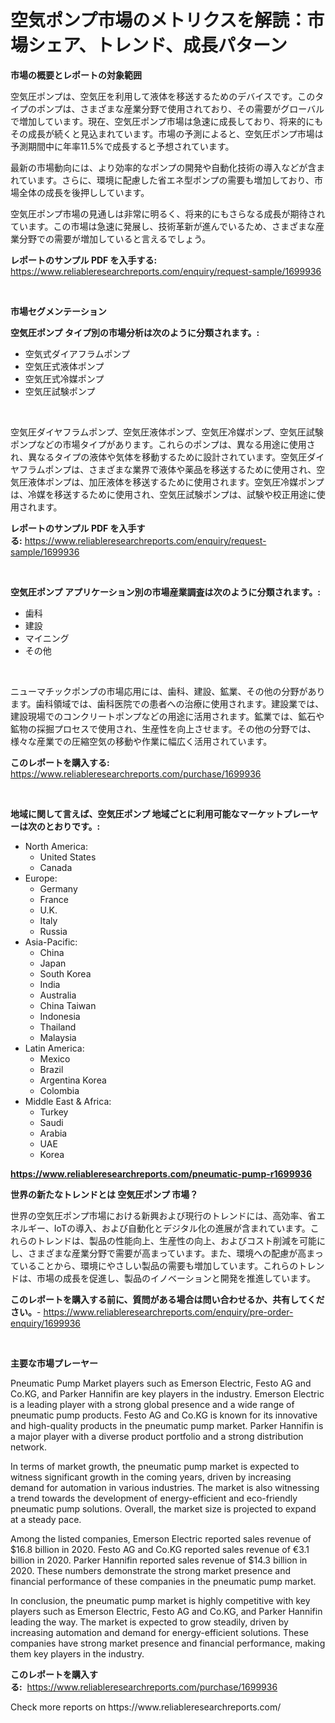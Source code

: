 <p><h1>空気ポンプ市場のメトリクスを解読：市場シェア、トレンド、成長パターン</h1></p><p><strong>市場の概要とレポートの対象範囲</strong></p>
<p><p>空気圧ポンプは、空気圧を利用して液体を移送するためのデバイスです。このタイプのポンプは、さまざまな産業分野で使用されており、その需要がグローバルで増加しています。現在、空気圧ポンプ市場は急速に成長しており、将来的にもその成長が続くと見込まれています。市場の予測によると、空気圧ポンプ市場は予測期間中に年率11.5%で成長すると予想されています。</p><p>最新の市場動向には、より効率的なポンプの開発や自動化技術の導入などが含まれています。さらに、環境に配慮した省エネ型ポンプの需要も増加しており、市場全体の成長を後押ししています。</p><p>空気圧ポンプ市場の見通しは非常に明るく、将来的にもさらなる成長が期待されています。この市場は急速に発展し、技術革新が進んでいるため、さまざまな産業分野での需要が増加していると言えるでしょう。</p></p>
<p><strong>レポートのサンプル PDF を入手する:</strong> <a href="https://www.reliableresearchreports.com/enquiry/request-sample/1699936">https://www.reliableresearchreports.com/enquiry/request-sample/1699936</a></p>
<p>&nbsp;</p>
<p><strong>市場セグメンテーション</strong></p>
<p><strong>空気圧ポンプ タイプ別の市場分析は次のように分類されます。:</strong></p>
<p><ul><li>空気式ダイアフラムポンプ</li><li>空気圧式液体ポンプ</li><li>空気圧式冷媒ポンプ</li><li>空気圧試験ポンプ</li></ul></p>
<p>&nbsp;</p>
<p><p>空気圧ダイヤフラムポンプ、空気圧液体ポンプ、空気圧冷媒ポンプ、空気圧試験ポンプなどの市場タイプがあります。これらのポンプは、異なる用途に使用され、異なるタイプの液体や気体を移動するために設計されています。空気圧ダイヤフラムポンプは、さまざまな業界で液体や薬品を移送するために使用され、空気圧液体ポンプは、加圧液体を移送するために使用されます。空気圧冷媒ポンプは、冷媒を移送するために使用され、空気圧試験ポンプは、試験や校正用途に使用されます。</p></p>
<p><strong>レポートのサンプル PDF を入手する:</strong>&nbsp;<a href="https://www.reliableresearchreports.com/enquiry/request-sample/1699936">https://www.reliableresearchreports.com/enquiry/request-sample/1699936</a></p>
<p>&nbsp;</p>
<p><strong> 空気圧ポンプ アプリケーション別の市場産業調査は次のように分類されます。:</strong></p>
<p><ul><li>歯科</li><li>建設</li><li>マイニング</li><li>その他</li></ul></p>
<p>&nbsp;</p>
<p><p>ニューマチックポンプの市場応用には、歯科、建設、鉱業、その他の分野があります。歯科領域では、歯科医院での患者への治療に使用されます。建設業では、建設現場でのコンクリートポンプなどの用途に活用されます。鉱業では、鉱石や鉱物の採掘プロセスで使用され、生産性を向上させます。その他の分野では、様々な産業での圧縮空気の移動や作業に幅広く活用されています。</p></p>
<p><strong>このレポートを購入する:</strong>&nbsp; <a href="https://www.reliableresearchreports.com/purchase/1699936">https://www.reliableresearchreports.com/purchase/1699936</a></p>
<p>&nbsp;</p>
<p><strong>地域に関して言えば、空気圧ポンプ 地域ごとに利用可能なマーケットプレーヤーは次のとおりです。:</strong></p>
<p><ul>
    <li>
        North America:
        <ul>
            <li>United States</li>
            <li>Canada</li>
        </ul>
    </li>
    <li>
        Europe:
        <ul>
            <li>Germany</li>
            <li>France</li>
            <li>U.K.</li>
            <li>Italy</li>
            <li>Russia</li>
        </ul>
    </li>
    <li>
        Asia-Pacific:
        <ul>
            <li>China</li>
            <li>Japan</li>
            <li>South Korea</li>
            <li>India</li>
            <li>Australia</li>
            <li>China Taiwan</li>
            <li>Indonesia</li>
            <li>Thailand</li>
            <li>Malaysia</li>
        </ul>
    </li>
    <li>
        Latin America:
        <ul>
            <li>Mexico</li>
            <li>Brazil</li>
            <li>Argentina Korea</li>
            <li>Colombia</li>
        </ul>
    </li>
    <li>
        Middle East & Africa:
        <ul>
            <li>Turkey</li>
            <li>Saudi</li>
            <li>Arabia</li>
            <li>UAE</li>
            <li>Korea</li>
        </ul>
    </li>
    </ul></p>
<p><strong><a href="https://www.reliableresearchreports.com/pneumatic-pump-r1699936">https://www.reliableresearchreports.com/pneumatic-pump-r1699936</a></strong>&nbsp;</p>
<p><strong>世界の新たなトレンドとは 空気圧ポンプ 市場？</strong></p>
<p><p>世界の空気圧ポンプ市場における新興および現行のトレンドには、高効率、省エネルギー、IoTの導入、および自動化とデジタル化の進展が含まれています。これらのトレンドは、製品の性能向上、生産性の向上、およびコスト削減を可能にし、さまざまな産業分野で需要が高まっています。また、環境への配慮が高まっていることから、環境にやさしい製品の需要も増加しています。これらのトレンドは、市場の成長を促進し、製品のイノベーションと開発を推進しています。</p></p>
<p><strong>このレポートを購入する前に、質問がある場合は問い合わせるか、共有してください。</strong>- <a href="https://www.reliableresearchreports.com/enquiry/pre-order-enquiry/1699936">https://www.reliableresearchreports.com/enquiry/pre-order-enquiry/1699936</a></p>
<p>&nbsp;</p>
<p><strong>主要な市場プレーヤー</strong></p>
<p><p>Pneumatic Pump Market players such as Emerson Electric, Festo AG and Co.KG, and Parker Hannifin are key players in the industry. Emerson Electric is a leading player with a strong global presence and a wide range of pneumatic pump products. Festo AG and Co.KG is known for its innovative and high-quality products in the pneumatic pump market. Parker Hannifin is a major player with a diverse product portfolio and a strong distribution network.</p><p>In terms of market growth, the pneumatic pump market is expected to witness significant growth in the coming years, driven by increasing demand for automation in various industries. The market is also witnessing a trend towards the development of energy-efficient and eco-friendly pneumatic pump solutions. Overall, the market size is projected to expand at a steady pace.</p><p>Among the listed companies, Emerson Electric reported sales revenue of $16.8 billion in 2020. Festo AG and Co.KG reported sales revenue of €3.1 billion in 2020. Parker Hannifin reported sales revenue of $14.3 billion in 2020. These numbers demonstrate the strong market presence and financial performance of these companies in the pneumatic pump market.</p><p>In conclusion, the pneumatic pump market is highly competitive with key players such as Emerson Electric, Festo AG and Co.KG, and Parker Hannifin leading the way. The market is expected to grow steadily, driven by increasing automation and demand for energy-efficient solutions. These companies have strong market presence and financial performance, making them key players in the industry.</p></p>
<p><strong>このレポートを購入する:</strong>&nbsp;&nbsp;<a href="https://www.reliableresearchreports.com/purchase/1699936">https://www.reliableresearchreports.com/purchase/1699936</a></p>
<p>Check more reports on https://www.reliableresearchreports.com/</p>